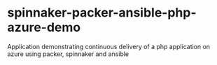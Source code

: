 # spinnaker-packer-ansible-php-azure-demo
Application demonstrating continuous delivery of a php application on azure using packer, spinnaker and ansible
